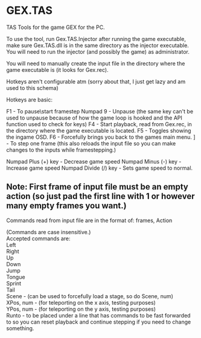 # GEX.TAS
TAS Tools for the game GEX for the PC.

To use the tool, run Gex.TAS.Injector after running the game executable, make sure Gex.TAS.dll is in the same directory as the injector executable. You will need to run the injector (and possibly the game) as administrator.

You will need to manually create the input file in the directory where the game executable is (it looks for Gex.rec).

Hotkeys aren't configurable atm (sorry about that, I just get lazy and am used to this schema)

Hotkeys are basic:

F1 - To pause\start framestep
Numpad 9 - Unpause (the same key can't be used to unpause because of how the game loop is hooked and the API function used to check for keys)
F4 - Start playback, read from Gex.rec, in the directory where the game executable is located.
F5 - Toggles showing the ingame OSD.
F6 - Forcefully brings you back to the games main menu.
] - To step one frame (this also reloads the input file so you can make changes to the inputs while framestepping.)

Numpad Plus (+) key - Decrease game speed
Numpad Minus (-) key - Increase game speed
Numpad Divide (/) key - Sets game speed to normal.

Note: First frame of input file must be an empty action (so just pad the first line with 1 or however many empty frames you want.)
--------------------------------------------------------
Commands read from input file are in the format of:
   frames, Action
   
(Commands are case insensitive.) <br />
Accepted commands are: <br />
    Left <br />
    Right <br />
    Up <br />
    Down <br />
    Jump <br />
    Tongue <br />
    Sprint <br />
    Tail <br />
    Scene - (can be used to forcefully load a stage, so do Scene, num) <br /> 
    XPos, num - (for teleporting on the x axis, testing purposes) <br />
    YPos, num - (for teleporting on the y axis, testing purposes) <br />
    Runto - to be placed under a line that has commands to be fast forwarded to so you can reset playback and continue stepping if you need to change something.
    
